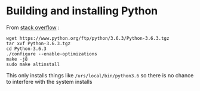 Building and installing Python
==============================

From [stack overflow](https://unix.stackexchange.com/questions/332641/how-to-install-python-3-6) :

    wget https://www.python.org/ftp/python/3.6.3/Python-3.6.3.tgz
    tar xvf Python-3.6.3.tgz
    cd Python-3.6.3
    ./configure --enable-optimizations
    make -j8
    sudo make altinstall

This only installs things like `/urs/local/bin/python3.6` so there is no chance to interfere
with the system installs

